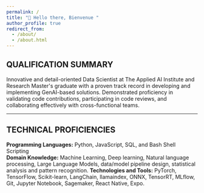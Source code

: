 ```yaml
---
permalink: /
title: "👋 Hello there, Bienvenue "
author_profile: true
redirect_from: 
  - /about/
  - /about.html
---
```

## QUALIFICATION SUMMARY
Innovative and detail-oriented Data Scientist at The Applied AI Institute and Research Master's graduate with a proven track record in developing and implementing GenAI-based solutions. Demonstrated proficiency in validating code contributions, participating in code reviews, and collaborating effectively with cross-functional teams.

---


## TECHNICAL PROFICIENCIES
**Programming Languages:** Python, JavaScript, SQL, and Bash Shell Scripting  
**Domain Knowledge:** Machine Learning, Deep learning, Natural language processing, Large Language Models, data/model pipeline design, statistical analysis and pattern recognition.
**Technologies and Tools:** PyTorch, TensorFlow, Scikit-learn, LangChain, llamaindex, ONNX, TensorRT, MLflow, Git, Jupyter Notebook, Sagemaker, React Native, Expo.
